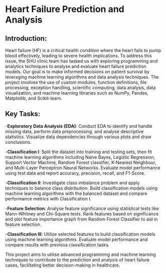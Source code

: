 # Heart Failure Prediction and Analysis
## Introduction:
Heart failure (HF) is a critical health condition where the heart fails to pump blood effectively, leading to severe health implications. To address this issue, the SHU clinic team has tasked us with exploring programming and analytics techniques to analyse and evaluate heart failure prediction models. Our goal is to make informed decisions on patient survival by leveraging machine learning algorithms and data analysis techniques. The project involves the use of custom modules, function definitions, file processing, exception handling, scientific computing, data analysis, data visualization, and machine learning libraries such as NumPy, Pandas, Matplotlib, and Scikit-learn.

## Key Tasks:

-**Exploratory Data Analysis (EDA)**: Conduct EDA to identify and handle missing data, perform data preprocessing, and analyse descriptive statistics. Visualize data dependencies through various plots and draw conclusions.

-**Classification I**: Split the dataset into training and testing sets, then fit machine learning algorithms including Naïve Bayes, Logistic Regression, Support Vector Machine, Random Forest classifier, K-Nearest Neighbour, and Multi-Layer Perceptron Neural Networks. Evaluate model performance using test data and report accuracy, precision, recall, and F1-Score.

-**Classification II**: Investigate class imbalance problem and apply techniques to balance class distribution. Build classification models using machine learning algorithms with the balanced dataset and compare performance metrics with Classification I.

-**Feature Selection**: Analyse feature significance using statistical tests like Mann-Whitney and Chi-Square tests. Rank features based on significance and plot feature importance graph from Random Forest Classifier to aid in feature selection.

-**Classification III**: Utilize selected features to build classification models using machine learning algorithms. Evaluate model performance and compare results with previous classification tasks.

This project aims to utilise advanced programming and machine learning techniques to contribute to the prediction and analysis of heart failure cases, facilitating better decision-making in healthcare.
